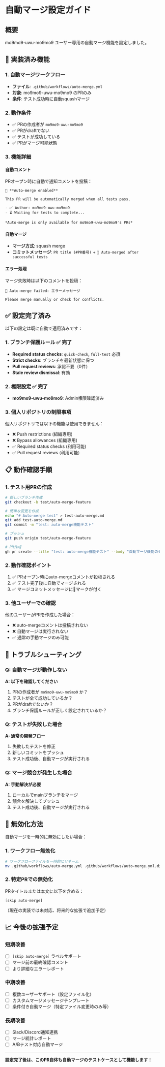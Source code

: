 # 自動マージ設定ガイド

## 概要

mo9mo9-uwu-mo9mo9 ユーザー専用の自動マージ機能を設定しました。

## 🤖 実装済み機能

### 1. 自動マージワークフロー
- **ファイル**: `.github/workflows/auto-merge.yml`
- **対象**: mo9mo9-uwu-mo9mo9 のPRのみ
- **条件**: テスト成功時に自動squashマージ

### 2. 動作条件
- ✅ PRの作成者が `mo9mo9-uwu-mo9mo9`
- ✅ PRがdraftでない
- ✅ テストが成功している
- ✅ PRがマージ可能状態

### 3. 機能詳細

#### 自動コメント
PRオープン時に自動で通知コメントを投稿：
```
🤖 **Auto-merge enabled**

This PR will be automatically merged when all tests pass.

- ✅ Author: mo9mo9-uwu-mo9mo9
- ⏳ Waiting for tests to complete...

*Auto-merge is only available for mo9mo9-uwu-mo9mo9's PRs*
```

#### 自動マージ
- **マージ方式**: squash merge
- **コミットメッセージ**: `PR title (#PR番号)` + `🤖 Auto-merged after successful tests`

#### エラー処理
マージ失敗時は以下のコメントを投稿：
```
🚫 Auto-merge failed: エラーメッセージ

Please merge manually or check for conflicts.
```

## ✅ 設定完了済み

以下の設定は既に自動で適用済みです：

### 1. ブランチ保護ルール ✅ 完了
- **Required status checks**: `quick-check`, `full-test` 必須
- **Strict checks**: ブランチを最新状態に保つ
- **Pull request reviews**: 承認不要（0件）
- **Stale review dismissal**: 有効

### 2. 権限設定 ✅ 完了
- **mo9mo9-uwu-mo9mo9**: Admin権限確認済み

### 3. 個人リポジトリの制限事項
個人リポジトリでは以下の機能は使用できません：
- ❌ Push restrictions (組織専用)
- ❌ Bypass allowances (組織専用)
- ✅ Required status checks (利用可能)
- ✅ Pull request reviews (利用可能)

## 📋 動作確認手順

### 1. テスト用PRの作成
```bash
# 新しいブランチ作成
git checkout -b test/auto-merge-feature

# 簡単な変更を作成
echo "# Auto-merge test" > test-auto-merge.md
git add test-auto-merge.md
git commit -m "test: auto-merge機能テスト"

# プッシュ
git push origin test/auto-merge-feature

# PR作成
gh pr create --title "test: auto-merge機能テスト" --body "自動マージ機能のテストPRです"
```

### 2. 動作確認ポイント
1. ✅ PRオープン時にauto-mergeコメントが投稿される
2. ✅ テスト完了後に自動でマージされる
3. ✅ マージコミットメッセージに🤖マークが付く

### 3. 他ユーザーでの確認
他のユーザーがPRを作成した場合：
- ❌ auto-mergeコメントは投稿されない
- ❌ 自動マージは実行されない
- ✅ 通常の手動マージのみ可能

## 🚨 トラブルシューティング

### Q: 自動マージが動作しない
**A: 以下を確認してください**
1. PRの作成者が `mo9mo9-uwu-mo9mo9` か？
2. テストが全て成功しているか？
3. PRがdraftでないか？
4. ブランチ保護ルールが正しく設定されているか？

### Q: テストが失敗した場合
**A: 通常の開発フロー**
1. 失敗したテストを修正
2. 新しいコミットをプッシュ
3. テスト成功後、自動マージが実行される

### Q: マージ競合が発生した場合
**A: 手動解決が必要**
1. ローカルでmainブランチをマージ
2. 競合を解決してプッシュ
3. テスト成功後、自動マージが実行される

## 🔄 無効化方法

自動マージを一時的に無効にしたい場合：

### 1. ワークフロー無効化
```bash
# ワークフローファイルを一時的にリネーム
mv .github/workflows/auto-merge.yml .github/workflows/auto-merge.yml.disabled
```

### 2. 特定PRでの無効化
PRタイトルまたは本文に以下を含める：
```
[skip auto-merge]
```
（現在の実装では未対応、将来的な拡張で追加予定）

## 📈 今後の拡張予定

### 短期改善
- [ ] `[skip auto-merge]` ラベルサポート
- [ ] マージ前の最終確認コメント
- [ ] より詳細なエラーレポート

### 中期改善
- [ ] 複数ユーザーサポート（設定ファイル化）
- [ ] カスタムマージメッセージテンプレート
- [ ] 条件付き自動マージ（特定ファイル変更時のみ等）

### 長期改善
- [ ] Slack/Discord通知連携
- [ ] マージ統計レポート
- [ ] A/Bテスト対応自動マージ

---

**設定完了後は、このPR自体も自動マージのテストケースとして機能します！**
